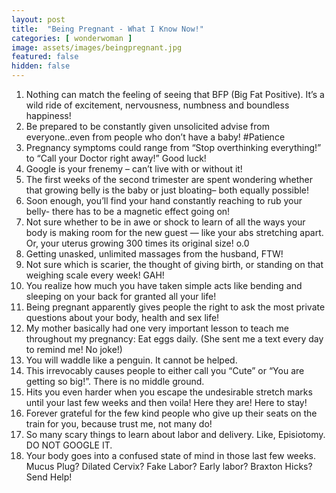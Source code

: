 ```yaml
---
layout: post
title:  "Being Pregnant - What I Know Now!"
categories: [ wonderwoman ]
image: assets/images/beingpregnant.jpg
featured: false
hidden: false
---
```


1. Nothing can match the feeling of seeing that BFP (Big Fat Positive). It’s a wild ride of excitement, nervousness, numbness and boundless happiness!
2. Be prepared to be constantly given unsolicited advise from everyone..even from people who don’t have a baby! #Patience
3. Pregnancy symptoms could range from “Stop overthinking everything!” to “Call your Doctor right away!” Good luck!
4. Google is your frenemy – can’t live with or without it!
5. The first weeks of the second trimester are spent wondering whether that growing belly is the baby or just bloating– both equally possible!
6. Soon enough, you’ll find your hand constantly reaching to rub your belly- there has to be a magnetic effect going on!
7. Not sure whether to be in awe or shock to learn of all the ways your body is making room for the new guest — like your abs stretching apart. Or, your uterus growing 300 times its original size! o.0
8. Getting unasked, unlimited massages from the husband, FTW!
9. Not sure which is scarier, the thought of giving birth, or standing on that weighing scale every week! GAH!
10. You realize how much you have taken simple acts like bending and sleeping on your back for granted all your life!
11. Being pregnant apparently gives people the right to ask the most private questions about your body, health and sex life!
12. My mother basically had one very important lesson to teach me throughout my pregnancy: Eat eggs daily. (She sent me a text every day to remind me! No joke!)
13. You will waddle like a penguin. It cannot be helped.
14. This irrevocably causes people to either call you “Cute” or “You are getting so big!”. There is no middle ground.
15. Hits you even harder when you escape the undesirable stretch marks until your last few weeks and then voila! Here they are! Here to stay!
16. Forever grateful for the few kind people who give up their seats on the train for you, because trust me, not many do!
17. So many scary things to learn about labor and delivery. Like, Episiotomy.  DO NOT GOOGLE IT.
18. Your body goes into a confused state of mind in those last few weeks. Mucus Plug? Dilated Cervix? Fake Labor? Early labor? Braxton Hicks? Send Help!
